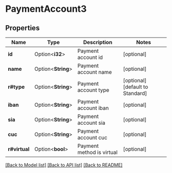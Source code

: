 # PaymentAccount3

## Properties

Name | Type | Description | Notes
------------ | ------------- | ------------- | -------------
**id** | Option<**i32**> | Payment account id | [optional]
**name** | Option<**String**> | Payment account name | [optional]
**r#type** | Option<**String**> | Payment account type | [optional][default to Standard]
**iban** | Option<**String**> | Payment account iban | [optional]
**sia** | Option<**String**> | Payment account sia | [optional]
**cuc** | Option<**String**> | Payment account cuc | [optional]
**r#virtual** | Option<**bool**> | Payment method is virtual | [optional]

[[Back to Model list]](../README.md#documentation-for-models) [[Back to API list]](../README.md#documentation-for-api-endpoints) [[Back to README]](../README.md)


